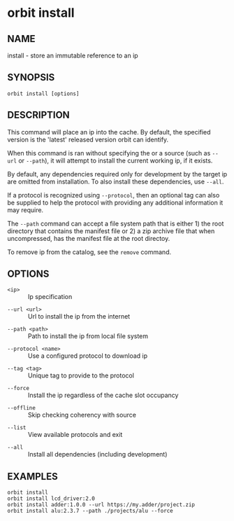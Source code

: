 # __orbit install__

## __NAME__

install - store an immutable reference to an ip

## __SYNOPSIS__

```
orbit install [options]
```

## __DESCRIPTION__

This command will place an ip into the cache. By default, the specified version
is the 'latest' released version orbit can identify.

When this command is ran without specifying the <ip> or a source (such as
`--url` or `--path`), it will attempt to install the current working ip, if it
exists.

By default, any dependencies required only for development by the target ip are
omitted from installation. To also install these dependencies, use `--all`.

If a protocol is recognized using `--protocol`, then an optional tag can also 
be supplied to help the protocol with providing any additional information it
may require.

The `--path` command can accept a file system path that is either 1) the root 
directory that contains the manifest file or 2) a zip archive file that when 
uncompressed, has the manifest file at the root directoy.

To remove ip from the catalog, see the `remove` command.

## __OPTIONS__

`<ip>`  
&nbsp; &nbsp; &nbsp; &nbsp; &nbsp; &nbsp; Ip specification

`--url <url>`  
&nbsp; &nbsp; &nbsp; &nbsp; &nbsp; &nbsp; Url to install the ip from the internet

`--path <path>`  
&nbsp; &nbsp; &nbsp; &nbsp; &nbsp; &nbsp; Path to install the ip from local file system

`--protocol <name>`  
&nbsp; &nbsp; &nbsp; &nbsp; &nbsp; &nbsp; Use a configured protocol to download ip

`--tag <tag>`  
&nbsp; &nbsp; &nbsp; &nbsp; &nbsp; &nbsp; Unique tag to provide to the protocol

`--force`  
&nbsp; &nbsp; &nbsp; &nbsp; &nbsp; &nbsp; Install the ip regardless of the cache slot occupancy

`--offline`  
&nbsp; &nbsp; &nbsp; &nbsp; &nbsp; &nbsp; Skip checking coherency with source

`--list`  
&nbsp; &nbsp; &nbsp; &nbsp; &nbsp; &nbsp; View available protocols and exit

`--all`  
&nbsp; &nbsp; &nbsp; &nbsp; &nbsp; &nbsp; Install all dependencies (including development)

## __EXAMPLES__

```
orbit install
orbit install lcd_driver:2.0
orbit install adder:1.0.0 --url https://my.adder/project.zip
orbit install alu:2.3.7 --path ./projects/alu --force
```

